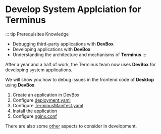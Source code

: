 
# Develop System Applciation for Terminus

::: tip Prerequisites Knowledge
- Debugging third-party applications with **DevBox**
- Developing applications with **DevBox**
- Understanding the architecture and mechanisms of **Terminus**
:::

After a year and a half of work, the Terminus team now uses **DevBox** for developing system applications.

We will show you how to debug issues in the frontend code of **Desktop** using **DevBox**.
1. Create an application in DevBox
2. Configure [deployment.yaml](./deployment)
3. Configure [TerminusManifest.yaml](./terminus-manifest)
4. Install the application
5. Configure [nginx.conf](./install)

There are also some [other](./other) aspects to consider in development.